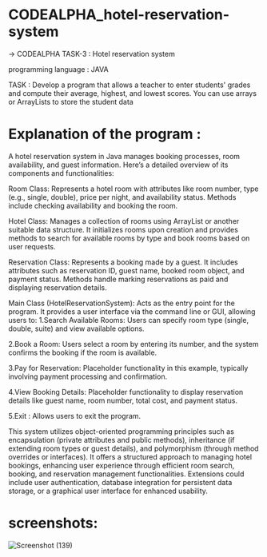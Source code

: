 # CODEALPHA_hotel-reservation-system

->  CODEALPHA TASK-3 : Hotel reservation system 

programming language : JAVA

TASK :
Develop a program that allows a teacher to enter
students' grades and compute their average,
highest, and lowest scores. You can use arrays or
ArrayLists to store the student data

# Explanation of the program :

A hotel reservation system in Java manages booking processes, room availability, and guest information. Here’s a detailed overview of its components and functionalities:



Room Class: Represents a hotel room with attributes like room number, type (e.g., single, double), price per night, and availability status. Methods include checking availability and booking the room.



Hotel Class: Manages a collection of rooms using ArrayList or another suitable data structure. It initializes rooms upon creation and provides methods to search for available rooms by type and book rooms based on user requests.



Reservation Class: Represents a booking made by a guest. It includes attributes such as reservation ID, guest name, booked room object, and payment status. Methods handle marking reservations as paid and displaying reservation details.



Main Class (HotelReservationSystem): Acts as the entry point for the program. It provides a user interface via the command line or GUI, allowing users to:
 1.Search Available Rooms: Users can specify room type (single, double, suite) and view available options.
 
 2.Book a Room: Users select a room by entering its number, and the system confirms the booking if the room is available.
 
 3.Pay for Reservation: Placeholder functionality in this example, typically involving payment processing and confirmation.
 
 4.View Booking Details: Placeholder functionality to display reservation details like guest name, room number, total cost, and payment status.
 
 5.Exit : Allows users to exit the program.



This system utilizes object-oriented programming principles such as encapsulation (private attributes and public methods), inheritance (if extending room types or guest details), and polymorphism (through method overrides or interfaces). It offers a structured approach to managing hotel bookings, enhancing user experience through efficient room search, booking, and reservation management functionalities. Extensions could include user authentication, database integration for persistent data storage, or a graphical user interface for enhanced usability.

# screenshots:

![Screenshot (139)](https://github.com/sathwik905/CODEALPHA_hotel-reservation-system/assets/136954227/a0e7bff0-6a62-41a7-884c-c742c2a53d86)
